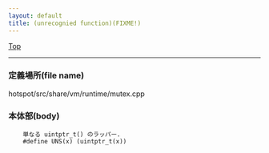 ```yaml
---
layout: default
title: (unrecognied function)(FIXME!)
---
```

[Top](../index.html)

--- 
### 定義場所(file name)
hotspot/src/share/vm/runtime/mutex.cpp


### 本体部(body)
```
	単なる uintptr_t() のラッパー.
	#define UNS(x) (uintptr_t(x))
	
```


